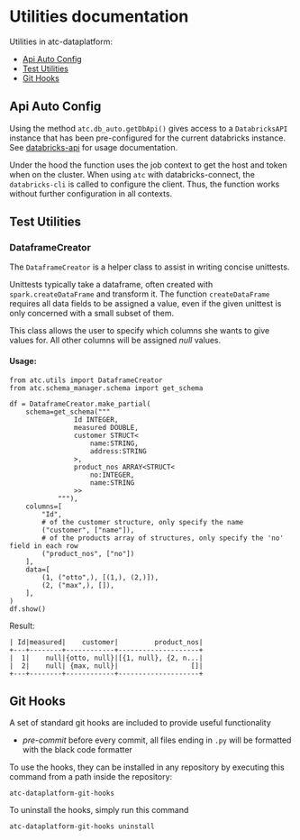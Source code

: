 # Utilities documentation

Utilities in atc-dataplatform:

* [Api Auto Config](#api-auto-config)
* [Test Utilities](#test-utilities)
* [Git Hooks](#git-hooks)

## Api Auto Config

Using the method `atc.db_auto.getDbApi()` gives access to a 
`DatabricksAPI` instance that has been pre-configured for the 
current databricks instance. See [databricks-api](https://pypi.org/project/databricks-api/)
for usage documentation.

Under the hood the function uses the job context to get the host and token
when on the cluster. When using `atc` with databricks-connect, the `databricks-cli` is
called to configure the client. Thus, the function works without further configuration
in all contexts.

## Test Utilities

### DataframeCreator

The `DataframeCreator` is a helper class to assist in writing concise unittests.

Unittests typically take a dataframe, often created with `spark.createDataFrame` and transform it.
The function `createDataFrame` requires all data fields to be assigned a value, even if the given unittest is only concerned with a small subset of them.

This class allows the user to specify which columns she wants to give values for. All other columns will be assigned *null* values.

#### Usage:

```python3
from atc.utils import DataframeCreator
from atc.schema_manager.schema import get_schema

df = DataframeCreator.make_partial(
    schema=get_schema("""
                Id INTEGER,
                measured DOUBLE,
                customer STRUCT<
                    name:STRING,
                    address:STRING
                >,
                product_nos ARRAY<STRUCT<
                    no:INTEGER,
                    name:STRING
                >>
            """),
    columns=[
        "Id",
        # of the customer structure, only specify the name
        ("customer", ["name"]),
        # of the products array of structures, only specify the 'no' field in each row
        ("product_nos", ["no"])
    ],
    data=[
        (1, ("otto",), [(1,), (2,)]),
        (2, ("max",), []),
    ],
)
df.show()
```
Result:
```
| Id|measured|    customer|         product_nos|
+---+--------+------------+--------------------+
|  1|    null|{otto, null}|[{1, null}, {2, n...|
|  2|    null| {max, null}|                  []|
+---+--------+------------+--------------------+
```

## Git Hooks

A set of standard git hooks are included to provide useful functionality

- *pre-commit* before every commit, all files ending in `.py` will be formatted with the black code formatter

To use the hooks, they can be installed in any repository by executing this command from a path inside the repository:

    atc-dataplatform-git-hooks

To uninstall the hooks, simply run this command

    atc-dataplatform-git-hooks uninstall

